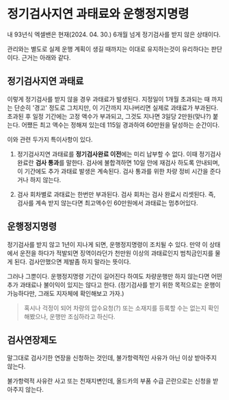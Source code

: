 # 정기검사지연 과태료와 운행정지명령

내 93년식 엑셀밴은 현재(2024. 04. 30.) 6개월 넘게 정기검사를 받지 않은 상태이다.

관리와는 별도로 실제 운행 계획이 생길 때까지는 이대로 유지하는것이 유리하다는 판단이다. 근거는 아래와 같다.

## 정기검사지연 과태료

이렇게 정기검사를 받지 않을 경우 과태료가 발생된다. 지정일이 1개월 초과되는 때 까지는 단순히 '경고' 정도로
그치지만, 이 기간까지 지나버리면 실제로 과태료가 부과된다. 초과된 후 일정 기간에는 고정 액수가 부과되고,
그것도 지나면 3일당 2만원(맞나?) 붙는다. 어쨌든 최고 액수는 정해져 있는데 115일 경과하여 60만원을 달성하는
순간이다.

이와 관련 두가지 특이사항이 있다.

1. 정기검사지연 과태료를 **정기검사완료 이전**에는 미리 납부할 수 없다. 이때 정기검사 완료란 **검사 통과**를
말한다. 검사에 불합격하면 10일 안에 재검사 하도록 안내되며, 이 기간에도 추가 과태료 발생은 계속된다. 검사
통과를 위한 차량 정비 시간을 준다거나 하지 않는다.

2. 검사 회차별로 과태료는 한번만 부과된다. 검사 회차는 검사 완료시 리셋된다. 즉, 검사를 계속 받지
않는다면 최고액수인 60만원에서 과태료는 멈추어있다.

## 운행정지명령

정기검사를 받지 않고 1년이 지나게 되면, 운행정지명령이 조치될 수 있다. 만약 이 상태에서 운전을 하다가
적발되면 징역이라던가 천만원 이상의 과태료인지 범칙금인지를 물게 된다. 검사안했으면 제발좀 하지 말라는
뜻이다.

그러나 그뿐이다. 운행정지명령 기간이 길어진다 하여도 차량운행만 하지 않는다면 어떤 추가 과태료나 불이익이
있지는 않다고 한다. (정기검사를 받기 위한 목적으로는 운행이 가능하다만, 그래도 지자체에 확인해보고 가자.)

> 혹시나 걱정이 되어 차량의 압수요청(?) 또는 소재지를 등록할 수는 없는지 확인해봤으나, 운행만 조심하라고
하신다.

## 검사연장제도

말그대로 검사기한 연장을 신청하는 것인데, 불가항력적인 사유가 아닌 이상 받아주지 않는다.

불가항력적 사유란 사고 또는 천재지변인데, 올드카의 부품 수급 곤란으로는 신청을 받아주지 않는다.

